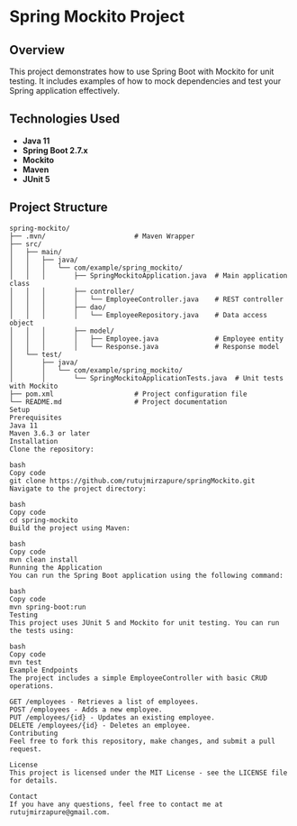 # Spring Mockito Project

## Overview

This project demonstrates how to use Spring Boot with Mockito for unit testing. It includes examples of how to mock dependencies and test your Spring application effectively.

## Technologies Used

- **Java 11**
- **Spring Boot 2.7.x**
- **Mockito**
- **Maven**
- **JUnit 5**

## Project Structure

```plaintext
spring-mockito/
├── .mvn/                      # Maven Wrapper
├── src/
│   ├── main/
│   │   ├── java/
│   │   │   └── com/example/spring_mockito/
│   │   │       ├── SpringMockitoApplication.java  # Main application class
│   │   │       ├── controller/
│   │   │       │   └── EmployeeController.java    # REST controller
│   │   │       ├── dao/
│   │   │       │   └── EmployeeRepository.java    # Data access object
│   │   │       ├── model/
│   │   │       │   ├── Employee.java              # Employee entity
│   │   │       │   └── Response.java              # Response model
│   └── test/
│       ├── java/
│       │   └── com/example/spring_mockito/
│       │       └── SpringMockitoApplicationTests.java  # Unit tests with Mockito
├── pom.xml                    # Project configuration file
└── README.md                  # Project documentation
Setup
Prerequisites
Java 11
Maven 3.6.3 or later
Installation
Clone the repository:

bash
Copy code
git clone https://github.com/rutujmirzapure/springMockito.git
Navigate to the project directory:

bash
Copy code
cd spring-mockito
Build the project using Maven:

bash
Copy code
mvn clean install
Running the Application
You can run the Spring Boot application using the following command:

bash
Copy code
mvn spring-boot:run
Testing
This project uses JUnit 5 and Mockito for unit testing. You can run the tests using:

bash
Copy code
mvn test
Example Endpoints
The project includes a simple EmployeeController with basic CRUD operations.

GET /employees - Retrieves a list of employees.
POST /employees - Adds a new employee.
PUT /employees/{id} - Updates an existing employee.
DELETE /employees/{id} - Deletes an employee.
Contributing
Feel free to fork this repository, make changes, and submit a pull request.

License
This project is licensed under the MIT License - see the LICENSE file for details.

Contact
If you have any questions, feel free to contact me at rutujmirzapure@gmail.com.
